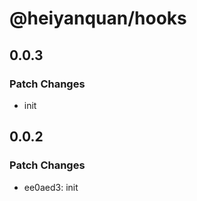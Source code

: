 # @heiyanquan/hooks

## 0.0.3

### Patch Changes

- init

## 0.0.2

### Patch Changes

- ee0aed3: init
